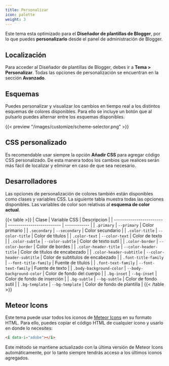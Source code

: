 ```yaml
---
title: Personalizar
icon: palette
weight: 3
---
```


Este tema esta optimizado para el **Diseñador de plantillas de Blogger**, por lo que puedes **personalizarlo** desde el panel de administración de Blogger. 

## Localización

Para acceder al Diseñador de plantillas de Blogger, debes ir a **Tema > Personalizar**. Todas las opciones de personalización se encuentran en la sección **Avanzado**.


## Esquemas

Puedes personalizar y visualizar los cambios en tiempo real a los distintos esquemas de colores disponibles. Para ello se incluye un botón que al pulsarlo puedes alternar entre los esquemas disponibles.

{{< preview "/images/customize/scheme-selector.png" >}}


## CSS personalizado

Es recomendable usar siempre la opción **Añadir CSS** para agregar código CSS personalizado. De esta manera todos los cambios que realices serán más fácil de localizar y eliminar en caso de que sea necesario.


## Desarrolladores

Las opciones de personalización de colores también están disponibles como clases y variables CSS. La siguiente tabla muestra todas las opciones disponibles. Las variables de color son relativas al **esquema de color actual**.

{{< table >}}
| Clase                    | Variable CSS               | Descripcion  |
| ------------------------ | -------------------------- | ------------ |
| `.primary`               | `--primary`                | Color primario |
| `.secondary`             | `--secondary`              | Color secundario |
| `.color-title`           | `--color-title`            | Color de títulos |
| `.color-text`            | `--color-text`             | Color de texto |
| `.color-subtle`          | `--color-subtle`           | Color de texto sutil |
| `.color-border`          | `--color-border`           | Color de bordes |
| `.color-header-title`    | `--color-header-title`     | Color de títulos de encabezado |
| `.color-header-subtitle` | `--color-header-subtitle`  | Color de subtítulos de encabezado |
| `.font-title-family`     | `--font-title-family`      | Fuente de títulos |
| `.font-text-family`      | `--font-text-family`       | Fuente de texto |
| `.body-background-color` | `--body-background-color`  | Color de fondo del cuerpo |
| `.bg-inset`              | `--bg-inset`               | Color de fondo de inserción |
| `.bg-subtle`             | `--bg-subtle`              | Color de fondo sutil |
| `.bg-template`           | `--bg-template`            | Color de fondo de plantilla |
{{< /table >}}


## Meteor Icons

Este tema puede usar todos los iconos de [Meteor Icons](https://meteoricons.com/) en su formato HTML. Para ello, puedes copiar el código HTML de cualquier icono y usarlo en donde lo necesites:

```html
<i data-i="adobe"></i>
```

Este método se mantiene actualizado con la última versión de Meteor Icons automáticamente, por lo tanto siempre tendrás acceso a los últimos iconos agregados.
